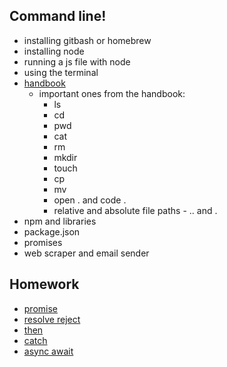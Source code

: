 ## Command line!

- installing gitbash or homebrew
- installing node
- running a js file with node
- using the terminal
- [handbook](https://www.freecodecamp.org/news/the-linux-commands-handbook/)
	- important ones from the handbook:
		- ls
		- cd
		- pwd
		- cat
		- rm
		- mkdir
		- touch
		- cp
		- mv
		- open . and code .
		- relative and absolute file paths - .. and .
- npm and libraries
- package.json
- promises
- web scraper and email sender

## Homework

- [promise](https://www.freecodecamp.org/learn/javascript-algorithms-and-data-structures/es6/create-a-javascript-promise)
- [resolve reject](https://www.freecodecamp.org/learn/javascript-algorithms-and-data-structures/es6/complete-a-promise-with-resolve-and-reject)
- [then](https://www.freecodecamp.org/learn/javascript-algorithms-and-data-structures/es6/handle-a-fulfilled-promise-with-then)
- [catch](https://www.freecodecamp.org/learn/javascript-algorithms-and-data-structures/es6/handle-a-rejected-promise-with-catch)
- [async await](https://www.freecodecamp.org/news/async-await-in-javascript/)
